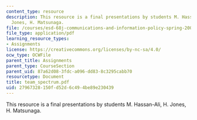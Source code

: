 ```yaml
---
content_type: resource
description: This resource is a final presentations by students M. Hassan-Ali, H.
  Jones, H. Matsunaga.
file: /courses/esd-68j-communications-and-information-policy-spring-2006/27967328150fd52d6c494be89e230439_team_spectrum.pdf
file_type: application/pdf
learning_resource_types:
- Assignments
license: https://creativecommons.org/licenses/by-nc-sa/4.0/
ocw_type: OCWFile
parent_title: Assignments
parent_type: CourseSection
parent_uid: 87a62d08-3fdc-a096-dd83-8c3295cabb70
resourcetype: Document
title: team_spectrum.pdf
uid: 27967328-150f-d52d-6c49-4be89e230439
---
```

This resource is a final presentations by students M. Hassan-Ali, H. Jones, H. Matsunaga.